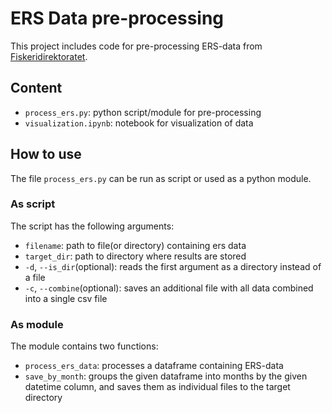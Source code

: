 # ERS Data pre-processing

This project includes code for pre-processing ERS-data 
from [Fiskeridirektoratet](https://www.fiskeridir.no/Tall-og-analyse/AApne-data/elektronisk-rapportering-ers).

## Content

- `process_ers.py`: python script/module for pre-processing
- `visualization.ipynb`: notebook for visualization of data 

## How to use

The file `process_ers.py` can be run as script or used as a python module.

### As script

The script has the following arguments:

- `filename`: path to file(or directory) containing ers data
- `target_dir`: path to directory where results are stored
- `-d`, `--is_dir`(optional): reads the first argument as a directory
    instead of a file 
- `-c`, `--combine`(optional): saves an additional file with all data 
    combined into a single csv file


### As module

The module contains two functions:

- `process_ers_data`: processes a dataframe containing ERS-data
- `save_by_month`: groups the given dataframe into months by the 
    given datetime column, and saves them as individual files to the target directory

